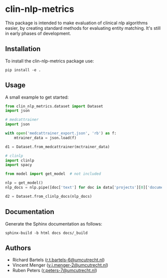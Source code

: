 # clin-nlp-metrics

This package is intended to make evaluation of clinical nlp algorithms easier, by creating standard methods for evaluating entity matching. It's still in early phases of development. 

## Installation

To install the clin-nlp-metrics package use:

```{bash}
pip install -e .
```

## Usage

A small example to get started:

```python
from clin_nlp_metrics.dataset import Dataset
import json

# medcattrainer
import json

with open('medcattrainer_export.json', 'rb') as f:
    mtrainer_data = json.load(f)

d1 = Dataset.from_medcattrainer(mctrainer_data)

# clinlp
import clinlp
import spacy

from model import get_model  # not included

nlp = get_model()
nlp_docs = nlp.pipe([doc['text'] for doc in data['projects'][0]['documents']])

d2 = Dataset.from_clinlp_docs(nlp_docs)
```

## Documentation
Generate the Sphinx documentation as follows:

```
sphinx-build -b html docs docs/_build
```
## Authors
  * Richard Bartels (r.t.bartels-6@umcutrecht.nl)
  * Vincent Menger (v.j.menger-2@umcutrecht.nl)
  * Ruben Peters (r.peters-7@umcutrecht.nl)

